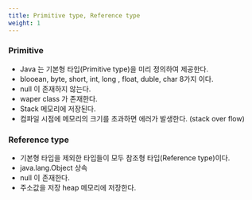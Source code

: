 ```yaml
---
title: Primitive type, Reference type 
weight: 1
---
```


### Primitive

- Java 는 기본형 타입(Primitive type)을 미리 정의하여 제공한다.
- blooean, byte, short, int, long , float, duble, char 8가지 이다.
- null 이 존재하지 않는다.
- waper class 가 존재한다.
- Stack 메모리에 저장된다.
- 컴파일 시점에 메모리의 크기를 초과하면 에러가 발생한다. (stack over flow)


### Reference type

- 기본형 타입을 제외한 타입들이 모두 참조형 타입(Reference type)이다.
- java.lang.Object 상속
- null 이 존재한다.
- 주소값을 저장 heap 메모리에 저장한다.
 